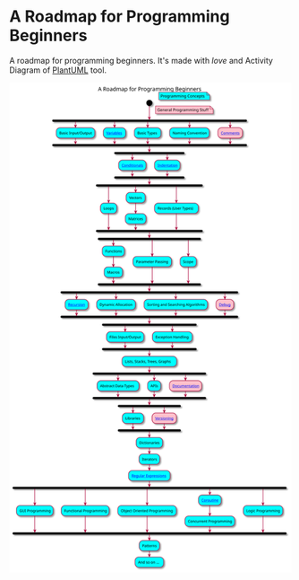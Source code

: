# A Roadmap for Programming Beginners
A roadmap for programming beginners. It's made with *love* and Activity Diagram of [PlantUML](https://plantuml.com/ "PlantUML") tool.

[<img src="roadmap.svg">](http://www.plantuml.com/plantuml/png/bLPjRzD84FxUNp6NgzHMXsFewKvtFKMYKEXLWYEYm1U4q6GzSPROkzRiE4t-_SrkNkeKMjCliNVscNdctJawX_SUYneRc7g6CVkIiQwjA-45bTOvud1mz0835U0TZ2jqyl7j6pWtOXTMLd1XCMgSmKoa2MTvtaH8MrT3u-iSDx2iMCEo2GaU77sWfK2GLQKyzsWQ9b_HmT5hps1hB0cei6Az0tG5bEI8CHwV01f38O1tQetM7YRx1GLREX3lApZUSjpSt0mJZoWa4Ps0Cd3RYMtAlWQzgYDJD7e6tt21a7r3XfsJyP19M9J0wmGE6nKV73mFWYpn5K2iL0G_as857rstaszaHAahpohuvL38pEAfPHZ1uDUNAtI3T56JOETYRDrya6oeTKD5ovIuh0l44fd2sdQ8siqESxWH7nywhEa97BPSZGO3VOa4eu7pWvDeDbAkwKQtNgZGJk4uGM6aRgmeA1pW3Zuwjy6JA-pqeAEhV4crenTT6YL_DZfLeDsbKDsCajPlC821_cwGNUNFdnFkovVlI3TEdINSFofBjxjyf0nkQpL9jT7SgJ2LL9_T-ufArLN9jFAOSkoy4B0jPmAToYNYRj5VUcUeIQLG0qdhFYinjHqhbwdhgprhrz9EfnrJtKuAqQxdULBUrNgWqsmDNBccbVnTA_g8wKz8m1AjkuF_X6nnKb7GnXXq1sa-GuS62wfNGyzbRdpTj36879jiVI3EWh7a36KDMsTietRovZQ0xDdJPtaGp_5ziMNACSSGntTF-h2Rwx0-h9e-u7-uhSE2NDmX3yDV-hfMt5xqv8OtTcuRAYocqECfto2_7czZ_ze9z4JrToD2heXyFwwFEhPUTLZz16a7VH_nW-5TkOASOBJG9IjeGPLlYCCmL1XcXPV46Kkroa-Vva__JB-___7NwUdVUO4BMsGpievgiiJP35q8tcMqR2eb3TdD32MpaWdEAMJYinksGbd9f7BZ2-fFp1llcz3Jg_hhMK5tv6zHs1hgqNvFndCHuFXZ85wtqac_MwzRPsBwViHgsFTmZf6n9b6-SMnvLpuClpQ-wKzLZAJbe4xrDz0EsccVpSpsjCx5oc5j3PnNbJVOFqdNVlqnGbV0DI6RcPvKk_HiPLQ77ZQQj6L_E0bMgk6VdhVNjgBmY7tuQcceYT72lnf9fLJx7DsEjK724xWMD7DzVc0YVLmoDhFRQE-OFvy4OJG25oZumtq6TpN6LtsG2s_QkZldtJrU-EMgr6owAhUkeELm9dMrIn_SnXPVjy_zC2UCR7iT_KIfqQpRgsDf9GkcJl_69jxFStBvuZI_9155Pfey5Ygoyubl9TkOo7Jj2VjRBxjExWLkqspklEjkFY76tRRepaxPLiZmQjamXSYsjuQPIbfoylQ-4bv-lEf-f7koijqVM3r2wLrwmZksv8IAhcRVvunz_4XJ_oZTGa--C-9CowpKZt3vZI-jsU4V6finYX2xkuKvTmK43zx1S3ZKk-UgszRL_m00)

